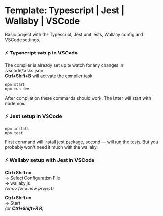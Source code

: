 # Template: Typescript | Jest | Wallaby | VSCode
Basic project with the Typescript, Jest unit tests, Wallaby config and VSCode settings.

### ⚡ Typescript setup in VSCode
The compiler is already set up to watch for any changes in .vscode/tasks.json  
**Ctrl+Shift+B** will activate the compiler task  
```console
npm start
npm run dev
```
After compilation these commands should work. The latter will start with nodemon.

  
### ⚡ Jest setup in VSCode
```console
npm install
npm test
```
First command will install jest package, second — will run the tests. But you probably won't need it much with the wallaby.

### ⚡ Wallaby setup with Jest in VSCode
**Ctrl+Shift+=**  
-> Select Configuration File  
-> wallaby.js  
*(once for a new project)*

**Ctrl+Shift+=**  
-> Start  
*(or **Ctrl+Shift+R R**)*
